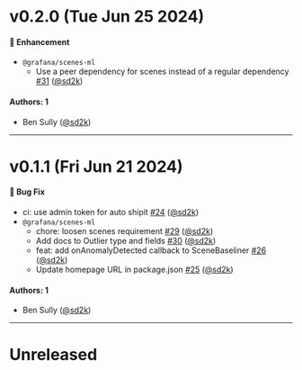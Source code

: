 # v0.2.0 (Tue Jun 25 2024)

#### 🚀 Enhancement

- `@grafana/scenes-ml`
  - Use a peer dependency for scenes instead of a regular dependency [#31](https://github.com/grafana/scenes-ml/pull/31) ([@sd2k](https://github.com/sd2k))

#### Authors: 1

- Ben Sully ([@sd2k](https://github.com/sd2k))

---

# v0.1.1 (Fri Jun 21 2024)

#### 🐛 Bug Fix

- ci: use admin token for auto shipit [#24](https://github.com/grafana/scenes-ml/pull/24) ([@sd2k](https://github.com/sd2k))
- `@grafana/scenes-ml`
  - chore: loosen scenes requirement [#29](https://github.com/grafana/scenes-ml/pull/29) ([@sd2k](https://github.com/sd2k))
  - Add docs to Outlier type and fields [#30](https://github.com/grafana/scenes-ml/pull/30) ([@sd2k](https://github.com/sd2k))
  - feat: add onAnomalyDetected callback to SceneBaseliner [#26](https://github.com/grafana/scenes-ml/pull/26) ([@sd2k](https://github.com/sd2k))
  - Update homepage URL in package.json [#25](https://github.com/grafana/scenes-ml/pull/25) ([@sd2k](https://github.com/sd2k))

#### Authors: 1

- Ben Sully ([@sd2k](https://github.com/sd2k))

---

# Unreleased
